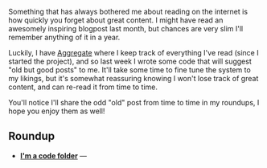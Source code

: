 Something that has always bothered me about reading on the internet is how quickly you forget about great content. I might have read an awesomely inspiring blogpost last month, but chances are very slim I'll remember anything of it in a year.

Luckily, I have [Aggregate](https://aggregate.stitcher.io/) where I keep track of everything I've read (since I started the project), and so last week I wrote some code that will suggest "old but good posts" to me. It'll take some time to fine tune the system to my likings, but it's somewhat reassuring knowing I won't lose track of great content, and can re-read it from time to time.

You'll notice I'll share the odd "old" post from time to time in my roundups, I hope you enjoy them as well!

## Roundup

- **[I'm a code folder](https://aggregate.stitcher.io/post/522257a3-913f-48e8-9457-76c5786679e1)** —   